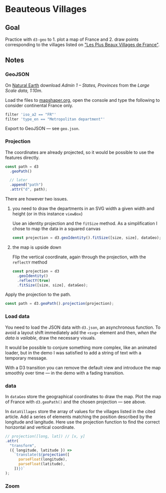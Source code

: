 # Beauteous Villages

## Goal

Practice with `d3-geo` to 1. plot a map of France and 2. draw points corresponding to the villages listed on ["Les Plus Beaux Villages de France"](https://www.les-plus-beaux-villages-de-france.org/fr/nos-villages/).

## Notes

### GeoJSON

On [Natural Earth](https://www.naturalearthdata.com) download _Admin 1 – States, Provinces_ from the _Large Scale data, 1:10m_.

Load the files to [mapshaper.org](https://mapshaper.org/), open the console and type the following to consider continental France only.

```bash
filter 'iso_a2 == "FR"'
filter 'type_en == "Metropolitan department"'
```

Export to GeoJSON — see `geo.json`.

### Projection

The coordinates are already projected, so it would be possible to use the features directly.

```js
const path = d3
  .geoPath()

  // later
  .append("path")
  .attr("d", path);
```

There are however two issues.

1. you need to draw the departments in an SVG width a given width and height (or in this instance `viewBox`)

   Use an identity projection and the `fitSize` method. As a simplification I chose to map the data in a squared canvas

   ```js
   const projection = d3.geoIdentity().fitSize([size, size], dataGeo);
   ```

2. the map is upside down

   Flip the vertical coordinate, again through the projection, with the `reflectY` method

   ```js
   const projection = d3
     .geoIdentity()
     .reflectY(true)
     .fitSize([size, size], dataGeo);
   ```

Apply the projection to the path.

```js
const path = d3.geoPath().projection(projection);
```

### Load data

You need to load the JSON data with `d3.json`, an asynchronous function. To avoid a layout shift immediately add the `<svg>` element and then, _when the data is vailable_, draw the necessary visuals.

It would be possible to conjure something more complex, like an animated loader, but in the demo I was satisfied to add a string of text with a temporary message.

With a D3 transition you can remove the default view and introduce the map smoothly over time — in the demo with a fading transition.

### data

In `dataGeo` store the geographical coordinates to draw the map. Plot the map of France with `d3.geoPath()` and the chosen projection — see above.

In `dataVillages` store the array of values for the villages listed in the cited article. Add a series of elements matching the position described by the longitude and langitude. Here use the projection function to find the correct horizontal and vertical coordinate.

```js
// projection([long, lat]) // [x, y]
.attr(
  "transform",
  ({ longitude, latitude }) =>
    `translate(${projection([
      parseFloat(longitude),
      parseFloat(latitude),
    ])})`
);
```

### Zoom
